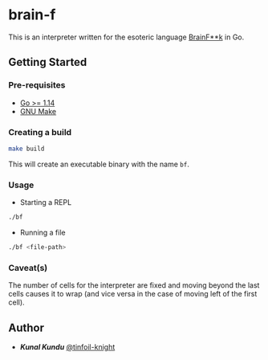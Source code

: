 # brain-f

This is an interpreter written for the esoteric language [BrainF\*\*k](https://esolangs.org/wiki/Brainfuck) in Go.

## Getting Started

### Pre-requisites

- [Go >= 1.14](https://golang.org/)
- [GNU Make](https://www.gnu.org/software/make/)

### Creating a build

```bash
make build
```

This will create an executable binary with the name `bf`.

### Usage

- Starting a REPL

```bash
./bf
```

- Running a file

```bash
./bf <file-path>
```

### Caveat(s)

The number of cells for the interpreter are fixed and moving beyond the last cells causes it to wrap (and vice versa in the case of moving left of the first cell).

## Author

- **_Kunal Kundu_** [@tinfoil-knight](https://github.com/tinfoil-knight)
